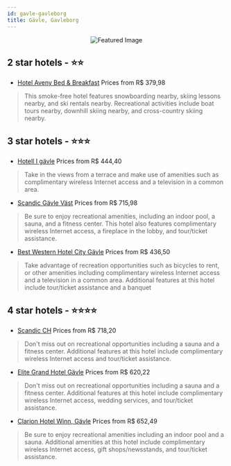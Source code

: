 ```yaml
---
id: gavle-gavleborg
title: Gävle, Gavleborg
---
```


<center><img src="https://i.travelapi.com/hotels/24000000/23070000/23063000/23062935/58a1630c_z.jpg" alt="Featured Image" /></center>


##  2 star hotels - ⭐️⭐️

-    [Hotel Aveny Bed & Breakfast](https://us.hurb.com/hotels/gavle/hotel-aveny-bed-breakfast-JNP-JP140877?cmp=18055) Prices from R$ 379,98
   > This smoke-free hotel features snowboarding nearby, skiing lessons nearby, and ski rentals nearby. Recreational activities include boat tours nearby, downhill skiing nearby, and cross-country skiing nearby.

##  3 star hotels - ⭐️⭐️⭐️

-    [Hotell I gävle](https://us.hurb.com/hotels/gavle/hotell-i-gavle-JNP-JP776535?cmp=18055) Prices from R$ 444,40
   > Take in the views from a terrace and make use of amenities such as complimentary wireless Internet access and a television in a common area.
-    [Scandic Gävle Väst](https://us.hurb.com/hotels/gavle/scandic-gavle-vast-JNP-JP477642?cmp=18055) Prices from R$ 715,98
   > Be sure to enjoy recreational amenities, including an indoor pool, a sauna, and a fitness center. This hotel also features complimentary wireless Internet access, a fireplace in the lobby, and tour/ticket assistance.
-    [Best Western Hotel City Gävle](https://us.hurb.com/hotels/gavle/best-western-hotel-city-gavle-JNP-JP01531F?cmp=18055) Prices from R$ 436,50
   > Take advantage of recreation opportunities such as bicycles to rent, or other amenities including complimentary wireless Internet access and a television in a common area. Additional features at this hotel include tour/ticket assistance and a banquet

##  4 star hotels - ⭐️⭐️⭐️⭐️

-    [Scandic CH](https://us.hurb.com/hotels/gavle/scandic-ch-JNP-JP475259?cmp=18055) Prices from R$ 718,20
   > Don't miss out on recreational opportunities including a sauna and a fitness center. Additional features at this hotel include complimentary wireless Internet access and tour/ticket assistance.
-    [Elite Grand Hotel Gävle](https://us.hurb.com/hotels/gavle/elite-grand-hotel-gavle-JNP-JP857361?cmp=18055) Prices from R$ 620,22
   > Don't miss out on recreational opportunities including a sauna and a fitness center. Additional features at this hotel include complimentary wireless Internet access, wedding services, and tour/ticket assistance.
-    [Clarion Hotel Winn, Gävle](https://us.hurb.com/hotels/gavle/clarion-hotel-winn-gavle-JNP-JP022107?cmp=18055) Prices from R$ 652,49
   > Be sure to enjoy recreational amenities including an indoor pool and a sauna. Additional amenities at this hotel include complimentary wireless Internet access, gift shops/newsstands, and tour/ticket assistance.
